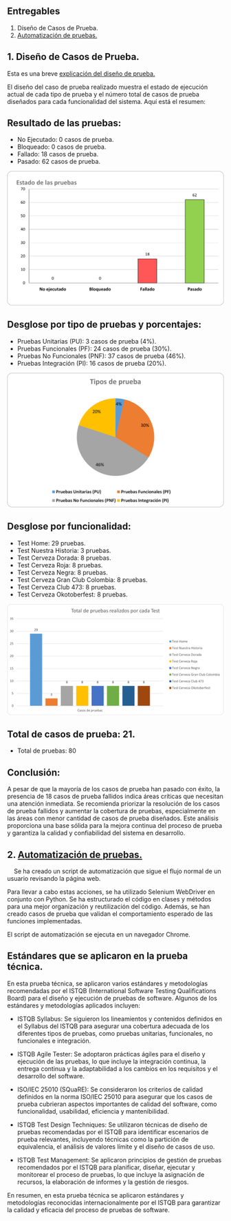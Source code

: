 ## Entregables

1. Diseño de Casos de Prueba.
2. [Automatización de pruebas.](Automatizacion/)

## 1. Diseño de Casos de Prueba.

Esta es una breve [explicación del diseño de prueba.](https://youtu.be/gl-1hGKYGEg)

El diseño del caso de prueba realizado muestra el estado de ejecución actual de cada tipo de prueba y el número total de casos de prueba diseñados para cada funcionalidad del sistema. Aquí está el resumen:

## Resultado de las pruebas:
- No Ejecutado: 0 casos de prueba.
- Bloqueado: 0 casos de prueba.
- Fallado: 18 casos de prueba.
- Pasado: 62 casos de prueba.

![](metricas/Estado-Pruebas.png)

## Desglose por tipo de pruebas y porcentajes:
- Pruebas Unitarias (PU): 3 casos de prueba (4%).
- Pruebas Funcionales (PF): 24 casos de prueba (30%).
- Pruebas No Funcionales (PNF): 37 casos de prueba (46%).
- Pruebas Integración (PI): 16 casos de prueba (20%).

![](metricas/Tipo-Pruebas.png)


## Desglose por funcionalidad:
- Test Home: 29 pruebas.
- Test Nuestra Historia: 3 pruebas.
- Test Cerveza Dorada: 8 pruebas.
- Test Cerveza Roja: 8 pruebas.
- Test Cerveza Negra: 8 pruebas.
- Test Cerveza Gran Club Colombia: 8 pruebas.
- Test Cerveza Club 473: 8 pruebas.
- Test Cerveza Okotoberfest: 8 pruebas.

![](metricas/Total-Pruebas.png)

## Total de casos de prueba: 21.
- Total de pruebas: 80 

## Conclusión:

A pesar de que la mayoría de los casos de prueba han pasado con éxito, la presencia de 18 casos de prueba fallidos indica áreas críticas que necesitan una atención inmediata.
Se recomienda priorizar la resolución de los casos de prueba fallidos y aumentar la cobertura de pruebas, especialmente en las áreas con menor cantidad de casos de prueba diseñados.
Este análisis proporciona una base sólida para la mejora continua del proceso de prueba y garantiza la calidad y confiabilidad del sistema en desarrollo.

## 2. [Automatización de pruebas.](Automatizacion/)
    
Se ha creado un script de automatización que sigue el flujo normal de un usuario revisando la página web.

Para llevar a cabo estas acciones, se ha utilizado Selenium WebDriver en conjunto con Python. Se ha estructurado el código en clases y métodos para una mejor organización y reutilización del código. Además, se han creado casos de prueba que validan el comportamiento esperado de las funciones implementadas.

El script de automatización se ejecuta en un navegador Chrome.

## Estándares que se aplicaron en la prueba técnica.

En esta prueba técnica, se aplicaron varios estándares y metodologías recomendadas por el ISTQB (International Software Testing Qualifications Board) para el diseño y ejecución de pruebas de software. Algunos de los estándares y metodologías aplicados incluyen:

- ISTQB Syllabus: Se siguieron los lineamientos y contenidos definidos en el Syllabus del ISTQB para asegurar una cobertura adecuada de los diferentes tipos de pruebas, como pruebas unitarias, funcionales, no funcionales e integración.

- ISTQB Agile Tester: Se adoptaron prácticas ágiles para el diseño y ejecución de las pruebas, lo que incluye la integración continua, la entrega continua y la adaptabilidad a los cambios en los requisitos y el desarrollo del software.

- ISO/IEC 25010 (SQuaRE): Se consideraron los criterios de calidad definidos en la norma ISO/IEC 25010 para asegurar que los casos de prueba cubrieran aspectos importantes de calidad del software, como funcionalidad, usabilidad, eficiencia y mantenibilidad.

- ISTQB Test Design Techniques: Se utilizaron técnicas de diseño de pruebas recomendadas por el ISTQB para identificar escenarios de prueba relevantes, incluyendo técnicas como la partición de equivalencia, el análisis de valores límite y el diseño de casos de uso.

- ISTQB Test Management: Se aplicaron principios de gestión de pruebas recomendados por el ISTQB para planificar, diseñar, ejecutar y monitorear el proceso de pruebas, lo que incluye la asignación de recursos, la elaboración de informes y la gestión de riesgos.

En resumen, en esta prueba técnica se aplicaron estándares y metodologías reconocidas internacionalmente por el ISTQB para garantizar la calidad y eficacia del proceso de pruebas de software.